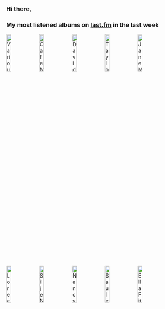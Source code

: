 ### Hi there, 

### My most listened albums on [last.fm](https://www.last.fm/user/jfdesignnet) in the last week

[<img src='https://lastfm.freetls.fastly.net/i/u/300x300/3201753810ef5d69481662b8e09fb3c1.jpg' width='16%' height='16%' alt='Various Artists - 100 Greatest Christmas Songs Ever'>](https://www.last.fm/music/various%2bartists/100%2bgreatest%2bchristmas%2bsongs%2bever)&nbsp;
[<img src='https://lastfm.freetls.fastly.net/i/u/300x300/cbec8ec047c21033135845b077833143.jpg' width='16%' height='16%' alt='Cafe Music BGM channel - Christmas Jazz 2022'>](https://www.last.fm/music/cafe%2bmusic%2bbgm%2bchannel/christmas%2bjazz%2b2022)&nbsp;
[<img src='https://lastfm.freetls.fastly.net/i/u/300x300/d2bbe993f8e0b92d68f457dd5d4acf62.png' width='16%' height='16%' alt='David Schultz - Christmas Piano (Vol. 4)'>](https://www.last.fm/music/david%2bschultz/christmas%2bpiano%2b%2528vol.%2b4%2529)&nbsp;
[<img src='https://lastfm.freetls.fastly.net/i/u/300x300/91dfd967ae6e9c4817e06c4c5455e107.jpg' width='16%' height='16%' alt='Taylor Davis - Songs of Christmas'>](https://www.last.fm/music/taylor%2bdavis/songs%2bof%2bchristmas)&nbsp;
[<img src='https://lastfm.freetls.fastly.net/i/u/300x300/861b3391bd8b4e53ce3cf0f024102c3d.jpg' width='16%' height='16%' alt='Jane Monheit - Surrender'>](https://www.last.fm/music/jane%2bmonheit/surrender)&nbsp;
<br>
[<img src='https://lastfm.freetls.fastly.net/i/u/300x300/8c92255c0c0b8bb8127e9ef3947d1720.jpg' width='16%' height='16%' alt='Loreena McKennitt - Under a Winters Moon'>](https://www.last.fm/music/loreena%2bmckennitt/under%2ba%2bwinter%2527s%2bmoon)&nbsp;
[<img src='https://lastfm.freetls.fastly.net/i/u/300x300/6ee403597a4bc1b5a1d73f871c544caf.jpg' width='16%' height='16%' alt='Silje Nergaard - Silje Nergaard'>](https://www.last.fm/music/silje%2bnergaard/silje%2bnergaard)&nbsp;
[<img src='https://lastfm.freetls.fastly.net/i/u/300x300/ac19172600395aa4452b6fe12e66cece.jpg' width='16%' height='16%' alt='Nancy LaMott - Ask Me Again'>](https://www.last.fm/music/nancy%2blamott/ask%2bme%2bagain)&nbsp;
[<img src='https://lastfm.freetls.fastly.net/i/u/300x300/2e34fdb6a4fc73fbf47fb46e8f90eaeb.jpg' width='16%' height='16%' alt='Saule Kilaite - Christmas Violin'>](https://www.last.fm/music/saule%2bkilaite/christmas%2bviolin)&nbsp;
[<img src='https://lastfm.freetls.fastly.net/i/u/300x300/1ca5b60c620bfc39158caa46e0319765.jpg' width='16%' height='16%' alt='Ella Fitzgerald - Ella Fitzgeralds Christmas (Deluxe Edition)'>](https://www.last.fm/music/ella%2bfitzgerald/ella%2bfitzgerald%2527s%2bchristmas%2b%2528deluxe%2bedition%2529)&nbsp;
<br>

